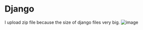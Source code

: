 # Django
I upload zip file because the size of django files very big.
![image](https://user-images.githubusercontent.com/75885389/153752714-df74a0e8-d9be-43f4-bd3d-fb4d868c3c57.png)
